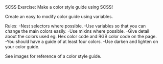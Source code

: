SCSS Exercise: Make a color style guide using SCSS! 

Create an easy to modify color guide using variables. 

Rules: 
-Nest selectors where possible.
-Use variables so that you can change the main colors easily.
-Use mixins where possible.
-Give detail about the colors used eg. Hex color code and RGB color code on the page.
-You should have a guide of at least four colors.
-Use darken and lighten on your color guide.

See images for reference of a color style guide. 